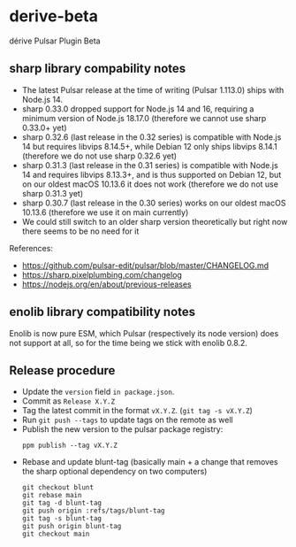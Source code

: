 # derive-beta

dérive Pulsar Plugin Beta

## sharp library compability notes

- The latest Pulsar release at the time of writing (Pulsar 1.113.0) ships with Node.js 14.
- sharp 0.33.0 dropped support for Node.js 14 and 16, requiring a minimum version of Node.js 18.17.0 (therefore we cannot use sharp 0.33.0+ yet)
- sharp 0.32.6 (last release in the 0.32 series) is compatible with Node.js 14 but requires libvips 8.14.5+, while Debian 12 only ships libvips 8.14.1 (therefore we do not use sharp 0.32.6 yet)
- sharp 0.31.3 (last release in the 0.31 series) is compatible with Node.js 14 and requires libvips 8.13.3+, and is thus supported on Debian 12, but on our oldest macOS 10.13.6 it does not work (therefore we do not use sharp 0.31.3 yet) 
- sharp 0.30.7 (last release in the 0.30 series) works on our oldest macOS 10.13.6 (therefore we use it on main currently)
- We could still switch to an older sharp version theoretically but right now there seems to be no need for it

References:
- https://github.com/pulsar-edit/pulsar/blob/master/CHANGELOG.md
- https://sharp.pixelplumbing.com/changelog
- https://nodejs.org/en/about/previous-releases

## enolib library compatibility notes

Enolib is now pure ESM, which Pulsar (respectively its node version) does not support at all,
so for the time being we stick with enolib 0.8.2.

## Release procedure

- Update the `version` field `in package.json`.
- Commit as `Release X.Y.Z`
- Tag the latest commit in the format `vX.Y.Z`. (`git tag -s vX.Y.Z`)
- Run `git push --tags` to update tags on the remote as well
- Publish the new version to the pulsar package registry:
  ```
  ppm publish --tag vX.Y.Z
  ```
- Rebase and update blunt-tag (basically main + a change that removes the sharp optional dependency on two computers)
   ```
   git checkout blunt
   git rebase main
   git tag -d blunt-tag
   git push origin :refs/tags/blunt-tag
   git tag -s blunt-tag
   git push origin blunt-tag
   git checkout main
   ```
